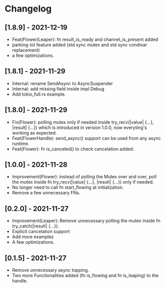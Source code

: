 # Changelog

## [1.8.9] - 2021-12-19
- Feat(Flower/Leaper): fn result_is_ready and channel_is_present added
- parking-lot feature added (std sync mutex and std sync condivar replacement)
- a few optimizations.

## [1.8.1] - 2021-11-29
- Internal: rename SendAsync to AsyncSuspender
- Internal: add missing field inside impl Debug
- Add tokio_full.rs example.

## [1.8.0] - 2021-11-29
- Fix(Flower): polling mutex only if needed inside try_recv(|value| {...}, |result| {...}) which is introduced in version 1.0.0, now everyting's working as expected.
- Feat(FlowerHandle): send_async() support can be used from any async runtime.
- Feat(Flower): fn is_canceled() to check cancelation added.

## [1.0.0] - 2021-11-28
- Improvement(Flower): instead of polling the Mutex over and over, poll the mutex inside fn try_recv(|value| {...}, |result| {...}) only if needed.
- No longer need to call fn start_flowing at initialization.
- Remove a few unnecessary FNs.

## [0.2.0] - 2021-11-27
- Improvement(Leaper): Remove unnecessary polling the mutex inside fn try_catch(|result| {...}).
- Explicit cancelation support
- Add more examples
- A few optimizations.

## [0.1.5] - 2021-11-27
- Remove unnecessary async topping.
- Two more Functionalities added (fn is_flowing and fn is_leaping) to the handle. 
